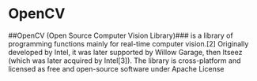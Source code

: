 # OpenCV
##OpenCV (Open Source Computer Vision Library)### is a library of programming functions mainly for real-time computer vision.[2] Originally developed by Intel, it was later supported by Willow Garage, then Itseez (which was later acquired by Intel[3]). The library is cross-platform and licensed as free and open-source software under Apache License
